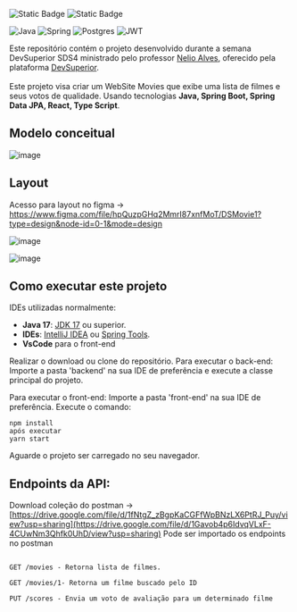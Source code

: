 ![Static Badge](https://img.shields.io/badge/React-blue?logo=REACT)
![Static Badge](https://img.shields.io/badge/Type%20Script-black?logo=typescript)

![Java](https://img.shields.io/badge/java-%23ED8B00.svg?style=for-the-badge&logo=openjdk&logoColor=white)
![Spring](https://img.shields.io/badge/spring-%236DB33F.svg?style=for-the-badge&logo=spring&logoColor=white)
![Postgres](https://img.shields.io/badge/postgres-%23316192.svg?style=for-the-badge&logo=postgresql&logoColor=white)
![JWT](https://img.shields.io/badge/JWT-black?style=for-the-badge&logo=JSON%20web%20tokens)


Este repositório contém o projeto desenvolvido durante a semana DevSuperior SDS4 ministrado pelo
professor [Nelio Alves](https://www.udemy.com/user/nelio-alves/), oferecido pela plataforma [DevSuperior](https://devsuperior.com.br/).</br></br>
Este projeto visa criar um WebSite Movies que exibe uma lista de filmes e seus votos de qualidade.
Usando tecnologias **Java, Spring Boot, Spring Data JPA, React, Type Script**.</br>

## Modelo conceitual

![image](https://github.com/Sammy192/projetoSDS4-dsmovies/assets/53224915/37a8c969-9624-4e1d-aacc-8fc58433781b)

## Layout

Acesso para layout no figma -> https://www.figma.com/file/hpQuzpGHq2MmrI87xnfMoT/DSMovie1?type=design&node-id=0-1&mode=design

![image](https://github.com/Sammy192/projetoSDS4-dsmovies/assets/53224915/49115a98-c322-424d-b7e0-b7c928084dec)

![image](https://github.com/Sammy192/projetoSDS4-dsmovies/assets/53224915/d47fd687-cc78-41f2-a0b9-b4a9967fab68)

## Como executar este projeto

IDEs utilizadas normalmente:
- **Java 17**: [JDK 17](https://www.oracle.com/java/technologies/downloads/) ou superior.
- **IDEs**: [IntelliJ IDEA](https://www.jetbrains.com/idea/download/) ou [Spring Tools](https://spring.io/tools).
- **VsCode** para o front-end

Realizar o download ou clone do repositório.
Para executar o back-end:
Importe a pasta 'backend' na sua IDE de preferência e execute a classe principal do projeto.

Para executar o front-end:
Importe a pasta 'front-end' na sua IDE de preferência.
Execute o comando:
```
npm install
após executar
yarn start
```
Aguarde o projeto ser carregado no seu navegador.

## Endpoints da API:
Download coleção do postman -> [https://drive.google.com/file/d/1fNtgZ_zBgpKaCGFfWpBNzLX6PtRJ_Puy/view?usp=sharing](https://drive.google.com/file/d/1Gavob4p6IdvqVLxF-4CUwNm3Qhfk0UhD/view?usp=sharing)
Pode ser importado os endpoints no postman

```

GET /movies - Retorna lista de filmes.

GET /movies/1- Retorna um filme buscado pelo ID

PUT /scores - Envia um voto de avaliação para um determinado filme

```

